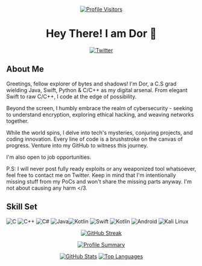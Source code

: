 
<div align="center">

[![Profile Visitors](https://komarev.com/ghpvc/?username=d0rb&label=Visitors&color=0e75b6&style=flat)](https://komarev.com/ghpvc/?username=d0rb)

# Hey There! I am **Dor** 👋

[![Twitter](https://img.shields.io/badge/Twitter-1DA1F2?style=for-the-badge&logo=twitter&logoColor=white)](https://twitter.com/Itsd0r)

</div>

## About Me

Greetings, fellow explorer of bytes and shadows! I'm Dor, a C.S grad wielding Java, Swift, Python & C/C++ as my digital arsenal. From elegant Swift to raw C/C++, I code at the edge of possibility.

Beyond the screen, I humbly embrace the realm of cybersecurity - seeking to understand encryption, exploring ethical hacking, and weaving networks together.

While the world spins, I delve into tech's mysteries, conjuring projects, and coding innovation. Every line of code is a brushstroke on the canvas of progress. Venture into my GitHub to witness this journey.

I'm also open to job opportunities.

P.S: I will never post fully ready exploits or any weaponized tool whatsoever, feel free to contact me on Twitter. Keep in mind that I'm intentionally missing stuff from my PoCs and won't share the missing parts anyway. I'm not about causing any harm </3.

## Skill Set

![C](https://img.shields.io/badge/C-00599C?style=for-the-badge&logo=c&logoColor=white) ![C++](https://img.shields.io/badge/C%2B%2B-00599C?style=for-the-badge&logo=c%2B%2B&logoColor=white) ![C#](https://img.shields.io/badge/C%23-239120?style=for-the-badge&logo=c-sharp&logoColor=white) ![Java](https://img.shields.io/badge/Java-ED8B00?style=for-the-badge&logo=openjdk&logoColor=white)![Kotlin](https://img.shields.io/badge/Python-0095D5?&style=for-the-badge&logo=python&logoColor=white) ![Swift](https://img.shields.io/badge/Swift-FA7343?style=for-the-badge&logo=swift&logoColor=white)  ![Kotlin](https://img.shields.io/badge/Kotlin-0095D5?&style=for-the-badge&logo=kotlin&logoColor=white) 
![Android](https://img.shields.io/badge/Loves-Android-3DDC84?style=for-the-badge&logo=android&logoColor=white) 	![Kali Linux](https://img.shields.io/badge/using-Kali_Linux-557C94?style=for-the-badge&logo=kali-linux&logoColor=white)


<div align="center">

[![GitHub Streak](https://github-readme-streak-stats.herokuapp.com/?user=d0rb&theme=radical&border=7F3FBF&background=0D1117)](https://github.com/d0rb)

[![Profile Summary](https://github-profile-summary-cards.vercel.app/api/cards/profile-details?username=d0rb&theme=radical)](https://github.com/d0rb)

[![GitHub Stats](https://denvercoder1-github-readme-stats.vercel.app/api?username=d0rb&show_icons=true&count_private=true&theme=react&border_color=7F3FBF&bg_color=0D1117&title_color=F85D7F&icon_color=F8D866)](https://github.com/d0rb)
[![Top Languages](https://denvercoder1-github-readme-stats.vercel.app/api/top-langs/?username=d0rb&langs_count=8&layout=compact&theme=react&border_color=7F3FBF&bg_color=0D1117&title_color=F85D7F&icon_color=F8D866)](https://github.com/d0rb)

</div>
